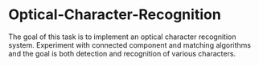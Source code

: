 # Optical-Character-Recognition
The goal of this task is to implement an optical character recognition system. Experiment with connected component and matching algorithms and the goal is both detection and recognition of various characters.
